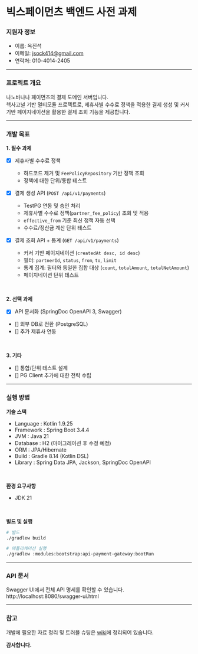 # 빅스페이먼츠 백엔드 사전 과제

### 지원자 정보
- 이름: 옥진석
- 이메일: jsock414@gmail.com
- 연락처: 010-4014-2405

---

### 프로젝트 개요

나노바나나 페이먼츠의 결제 도메인 서버입니다.  
헥사고널 기반 멀티모듈 프로젝트로, 제휴사별 수수료 정책을 적용한 결제 생성 및 커서 기반 페이지네이션을 활용한 결제 조회 기능을 제공합니다.

---

### 개발 목표

**1. 필수 과제**  
- [x] 제휴사별 수수료 정책
  - 하드코드 제거 및 `FeePolicyRepository` 기반 정책 조회
  - 정책에 대한 단위/통합 테스트

- [x] 결제 생성 API (`POST /api/v1/payments`)
  - TestPG 연동 및 승인 처리
  - 제휴사별 수수료 정책(`partner_fee_policy`) 조회 및 적용
  - `effective_from` 기준 최신 정책 자동 선택
  - 수수료/정산금 계산 단위 테스트
  
- [x] 결제 조회 API + 통계 (`GET /api/v1/payments`)
  - 커서 기반 페이지네이션 (`createdAt desc, id desc`)
  - 필터: `partnerId`, `status`, `from`, `to`, `limit`
  - 통계 집계: 필터와 동일한 집합 대상 (`count`, `totalAmount`, `totalNetAmount`)
  - 페이지네이션 단위 테스트

<br>

**2. 선택 과제**

- [x] API 문서화 (SpringDoc OpenAPI 3, Swagger)
- [] 외부 DB로 전환 (PostgreSQL)
- [] 추가 제휴사 연동

<br>

**3. 기타**

- [] 통합/단위 테스트 설계
- [] PG Client 추가에 대한 전략 수립

---

### 실행 방법

**기술 스택**  
   - Language : Kotlin 1.9.25
   - Framework : Spring Boot 3.4.4
   - JVM : Java 21
   - Database : H2 (마이그레이션 후 수정 예정)
   - ORM : JPA/Hibernate
   - Build : Gradle 8.14 (Kotlin DSL)
   - Library : Spring Data JPA, Jackson, SpringDoc OpenAPI

<br>     

**환경 요구사항**
   - JDK 21

<br>

**빌드 및 실행**
```bash
# 빌드
./gradlew build

# 애플리케이션 실행
./gradlew :modules:bootstrap:api-payment-gateway:bootRun
```
---

### API 문서

Swagger UI에서 전체 API 명세를 확인할 수 있습니다.  
http://localhost:8080/swagger-ui.html

---

### 참고

개발에 필요한 자료 정리 및 트러블 슈팅은 [wiki](https://github.com/JJOK97/backend-test-v1/wiki)에 정리되어 있습니다.  

**감사합니다.**
